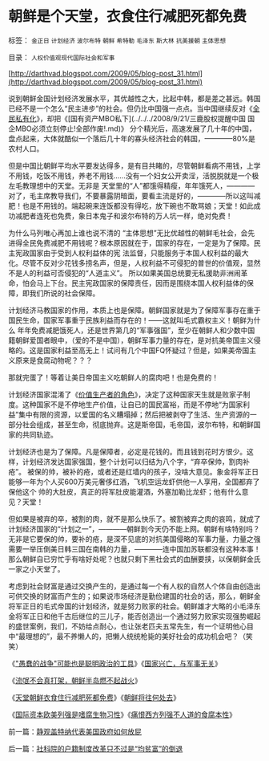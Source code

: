 # 朝鲜是个天堂，衣食住行减肥死都免费

标签： `金正日` `计划经济` `波尔布特` `朝鲜` `希特勒` `毛泽东` `斯大林` `抗美援朝` `主体思想` 

目录： `人权价值观现代国际社会和军事`

[http://darthvad.blogspot.com/2009/05/blog-post_31.html](http://darthvad.blogspot.com/2009/05/blog-post_31.html)

说到朝鲜金国计划经济发展水平，其优越性之大，比起中韩，都是差之甚远。韩国已经不是一个怎么“民主进步”的社会。但仍比中国强一点点。当中国继续反对《[全民私有化](../../../2008/12/18/俄罗斯休克疗法可能被妖魔化了.md)》，却把《[国有资产MBO私下](../../../2008/9/21/三鹿股权提醒中国 国企MBO必须立刻停止!全部作废!.md)》
分个精光后，高速发展了几十年的中国，盘点起来，大体就酷似一个落后几十年的寡头经济社会的韩国，————80%是农村人口。

但是中国比朝鲜平均水平要发达得多，是有目共睹的，尽管朝鲜看病不用钱，上学不用钱，吃饭不用钱，养老不用钱……没有一个妇女公开卖淫，活脱脱就是一个极左毛教理想中的天堂。无非是
天堂里的“人”都饿得精瘦，年年饿死人，————对了，毛主席教导我们，不要暴露阴暗面，要看主流是好的，————所以这叫减肥！也是不用钱的。端起碗来连饭都没有得吃，放下碗也不敢骂娘；天堂！如此成功减肥者连死也免费，象日本鬼子和波尔布特的万人坑一样，绝对免费！



为什么马列唯心再加上谁也说不清的
“主体思想”无比优越性的朝鲜毛社会，会先进得全民免费减肥不用钱呢？根本原因就在于，国家的存在，一定是为了保障。民主宪政国家由于受到人权利益体的宪
法监督，只能服务于本国人权利益的最大化。尽管不反对少花钱多捞名声，但是，人权利益不可侵犯的普世的价值观，显然不是人的利益可否侵犯的“人道主义”。
所以如果美国总统要无私援助非洲闹革命，怕会马上下台。民主宪政国家的保障责任，因而是围绕本国人权利益体的保障，即我们所说的社会保障。

计划经济马教国家的作用，本质上也是保障。朝鲜国家就是为了保障军事存在重于国民生命，国家军事重于民族利益而存在的！——这就叫毛式霸权主义！朝鲜为什么
年年免费减肥饿死人，还是世界第几的“军事强国”，至少在朝鲜人和少数中国籍朝鲜爱国者眼中，（爱的不是中国），朝鲜军事力量的存在，是对抗美帝国主义侵
略的。这是国家利益至高无上！试问有几个中国FQ怀疑过？但是，如果美帝国主义原来是食腐动物呢？？？

那就完蛋了！等着让美日帝国主义吃朝鲜人的腐肉吧！也是免费的！

计划经济国家混淆了《[价值生产者的角色](../../../2009/1/22/计划经济和市场经济中的生产者角色差异.md)》，决定了这种国家天生就是败家子制度。这种国家不是不停地生产价值，让自已的国民富裕，而是不停地“为国家利益”集中有限的资源，以爱国的名义糟塌掉；然后把被剥夺了生活、生产资源的一部分社会组成，甚至生命，彻底抛弃。这是斯帝国，毛帝国，波尔布特，和朝鲜国家的共同轨迹。

计划经济也是为了保障。凡是保障者，必定是花钱的。而且钱到花时方恨少。这样，计划经济发达国家强国，整个计划可以归结为八个字，“弃卒保帅，割肉补疮”。
被保的帅，被补的疮，或者还是红墙内的孩子，没啥大意见。象金将军正日能够一年为个人买600万美元奢侈红酒，飞机空运龙虾供他一人享用，全国都弃了保他这个
帅的大肚皮，真正的将军肚皮能灌酒，外塞加勒比龙虾；他有什么意见？天堂！



但如果是被弃的卒，被割的肉，就不是那么快乐了。被割被弃之肉的哀鸣，就成了计划经济国家的“计划之一”，————朝鲜到今天仍不能上网。朝鲜有啥特别吗？
无非是它要保的帅，要补的疮，是深不见底的对抗美国侵略的军事力量，力量之强需要一举压倒美日韩三国在南韩的力量，————连中国加苏联都没有这种本事！
那么朝鲜自已穷忙乎有啥好处呢？也就只剩下黑社会式的血酬要挟，以保朝鲜金氏一家之小天堂了。

考虑到社会财富是通过交换产生的，是通过每一个有人权的自然人个体自由创造出可供交换的财富而产生的；如果说市场经济是勤俭建国的社会的话，那么，朝鲜金将军正日的毛式帝国的计划经济，就是努力败家的社会。朝鲜雄才大略的小毛泽东金将军正日和他千古后继位的三儿子，能否创造出一个通过努力败家实现强势崛起的盛世案例，我们，不妨给点耐心，也让张老匹夫五常先生，有一个证明他心目中“最理想的”，最不养懒人的，把懒人统统枪毙的美好社会的成功机会吧？（笑笑）



《["愚蠢的战争"可能也是聪明政治的工具](../../../2009/1/30/&quot;愚蠢的战争&quot;可能也是聪明政治的工具.md)》《[国家兴亡，与军事无关](../../../2009/2/1/国家兴亡，与军事无关.md)》

《[流氓不会真打架，朝鲜半岛燃不起战火](../../../2009/6/2/金将军正日不会真打架，朝鲜半岛燃不起战火.md)》

《[天堂朝鲜衣食住行减肥死都免费](../../../2009/6/3/朝鲜是个天堂，衣食住行减肥死都免费.md)》《[朝鲜将往何处去](http://blog.sina.com.cn/s/blog_5563a64d0100d9wx.html)》

《[国际资本欧美列强是嗜腐生物习性](../../../2009/5/30/国际资本欧美列强是嗜腐生物习性.md)》《[痛恨西方列强不人道的食腐本性](../../../2009/5/31/西方列强帝国主义国家不够“哥们人道”的食腐本性.md)》



前一篇：[静观盖特纳代表美国政府如何放屁](../../../2009/6/3/静观盖特纳代表美国政府如何放屁.md)

后一篇：[社科院的户籍制度改革只不过是“均贫富”的倒退](../../../2009/6/5/社科院的户籍制度改革只不过是“均贫富”的倒退.md)
